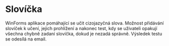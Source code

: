 # Slovíčka
WinForms aplikace pomáhající se učit cizojazyčná slova. Možnost přidávání slovíček k učení, jejich prohlížení a nakonec test, kdy se uživateli opakují všechna chybně zadaní slovíčka, dokud je nezadá správně. Výsledek testu se odesílá na email.
